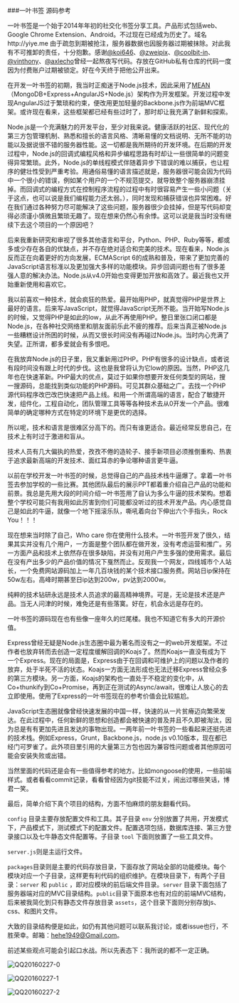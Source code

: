 ###一叶书签 源码参考

一叶书签是一个始于2014年年初的社交化书签分享工具。产品形式包括web、Google Chrome Extension、Android。不过现在已经成为历史了。域名http://yiye.me 由于疏忽到期被抢注，服务器数据也因服务器过期被抹除。对此我有不可推卸的责任，十分抱歉。感谢[@koi646](https://github.com/koi646)、[@zweipix](https://github.com/zweipix)、[@coolbit-in](https://github.com/coolbit-in)、[@vinthony](https://github.com/vinthony)、[@axlecho](https://github.com/axlecho)曾经一起熬夜写代码。存放在GitHub私有仓库的代码一度因为付费账户过期被锁定。好在今天终于把他公开出来。

在开发一叶书签的初期，我当时正痴迷于Node.js技术，因此采用了[MEAN](https://github.com/linnovate/mean)（MongoDB+Express+AngularJS+Node.js）架构作为开发框架。开发过程中发现AngularJS过于繁琐和约束，便改用更加轻量的Backbone.js作为前端MVC框架。或许现在看来，这些框架都已经有些过时了，那时却让我充满了新鲜和探索。

Node.js是一个充满魅力的开发平台，至少对我来说。健康活跃的社区、现代化的第三方包管理机制、熟悉和擅长的语言风格、清晰易懂的文档说明、无所不能的功能以及据说很不错的服务器性能。这一切都是我所期待的开发环境。在后期的开发过程中，Node.js的回调式编程风格和异步编程思路有时却让一些很简单的问题变得异常繁琐。此外，Node.js的单线程模式伴随着异步下错误的难以捕获，也让程序的健壮性受到严重考验。用通俗易懂的语言描述就是，服务器很可能会因为代码中一个很小的错误，例如某个用户的一个不规范提交，就导致整个服务器崩溃挂掉。而回调式的编程方式在控制程序流程的过程中有时很容易产生一些小问题（关于这点，也可以说是我们编程能力还太弱。），同时发现和捕获错误也异常困难。好在我们通过各种努力尽可能解决了这些问题，服务器很少会挂掉，但是写代码却变得必须谨小慎微且繁琐无趣了。现在想来仍然心有余悸。这可以说是我当时没有继续下去这个项目的一个原因吧？

后来我重新研究和审视了很多其他语言和平台，Python、PHP、Ruby等等，都或多或少存在各自的优缺点，并不存在绝对适合和完美的技术。现在看来，Node.js反而正在向着更好的方向发展，ECMAScript 6的成熟和普及，带来了更加完善的JavaScript语言标准以及更加强大多样的功能模块。异步回调问题也有了很多差强人意的解决办法。Node.js从v4.0开始也变得更加开放和高效了。最近我也又开始重新使用和喜欢它。

我以前喜欢一种技术，就会疯狂的热爱。最开始用PHP，就真觉得PHP是世界上最好的语言。后来写JavaScript，就觉得JavaScript无所不能。当开始写Node.js的时候，又觉得PHP是如此的low，从此不再使用PHP。整日里张口闭口都是Node.js，在各种社交网络里和朋友面前乐此不疲的推荐。后来当真正被Node.js一些糟糕设计所困的时候，从而又很长时间没有再碰过Node.js。当时内心充满了失望。正所谓，都多爱就会有多恨吧。

在我放弃Node.js的日子里，我又重新用过PHP。PHP有很多的设计缺点，或者说有段时间没有跟上时代的步伐。这也是我曾将认为它low的原因。当然，PHP这几年也在快速革新。PHP最大的优点，莫过于如果你想要开发任何类型的网站，搜一搜源码，总能找到类似功能的PHP源码。可见其群众基础之广。去找一个PHP源代码程序改巴改巴快速把产品上线。和用一个所谓高端的语言，配合了敏捷开发，组件化，工程自动化，团队管理工具等等各种技术去从0开发一个产品。很难简单的确定哪种方式在特定的环境下是更优的选择。

所以呢，技术和语言是很难区分高下的。而只有谁更适合。最近经常反思自己，在技术上有时过于激进和盲从。

技术人员有几大偏执的热爱，孜孜不倦的造轮子、接手新项目必须推倒重构、热衷于追求最新高端的开发技术、面红耳赤的争论哪种语言更牛逼。

以前在学校开发一叶书签的时候，总觉得自己的产品技术栈牛逼爆了。拿着一叶书签去参加学校的一些比赛。其他团队最后的展示PPT都着重介绍自己产品的功能和前景。我总是先用大段的时间介绍一叶书签用了自认为多么牛逼的技术架构。想着整个学校可能只有我用如此厉害到你们可能都没听过的技术开发产品。内心感觉自己是如此的牛逼，就像一个地下摇滚乐队，嘶吼着向台下伸出六个手指头，Rock You！！！

现在想来当时除了自己，Who care 你在使用什么技术。一叶书签开发了很久，结果其实并没有几个用户，一方面是整个团队都在做开发，没有考虑运营和推广。另一方面产品和技术上依然存在很多缺陷，并没有对用户产生多强的使用需求。最后在没有产出多少的产品价值的情况下戛然而止。反观我一个网友，四线城市个人站长，一个免费网站源码加上一年几百块钱的某个技术接口服务费。网站日ip保持在50w左右。高峰时期甚至日ip达到200w，pv达到2000w。

纯粹的技术钻研永远是技术人员追求的最高精神境界。可是，无论是技术还是产品。当无人问津的时候，难免还是有些落寞。好在，机会永远是存在的。

一叶书签的源码现在也有些像一座年久的烂尾楼。我也不知道它有多大的开源价值。

Express曾经无疑是Node.js生态圈中最为著名而没有之一的web开发框架。不过作者也放弃转而去创造一定程度缓解回调的Koajs了。然而Koajs一直没有成为下一个Express。现在的局面是，Express由于在回调和可维护上的问题以及作者的放弃，处于半死不活的状态。Koajs一方面无法形成也无法迁移Express曾经众多的第三方模块。另一方面，Koajs的架构也一直处于不稳定的变化中，从Co+thunkify到Co+Promise，再到正在测试的Async/await，很难让人放心的去立即使用。使用了Express的一叶书签现在的参考价值会比较尴尬。

JavaScript生态圈就像曾经快速发展的中国一样，快速的从一片贫瘠迈向繁荣发达。在此过程中，任何新鲜的思想和创造都会被快速的普及并且不久即被淘汰，因为总是有有更加先进且发达的事物出现。一两年前一叶书签的一些看起来还挺先进的技术栈。例如Express，Grunt，Backbone.js，node.js v0.10版本，现在都已经门可罗雀了。此外项目里引用的大量第三方包也因为兼容性问题或者其他原因可能会安装失败或出错。

当然里面的代码还是会有一些值得参考的地方。比如mongoose的使用，一些前端样式。或者看看commit记录，看看曾经因为git技能不过关，闹出过哪些笑话，博君一笑。

最后，简单介绍下真个项目的结构，方面不怕麻烦的朋友翻看代码。

`config` 目录主要存放配置文件和工具。其子目录 `env` 分别放置了共用，开发模式下，产品模式下，测试模式下的配置文件。配置选项包括，数据库连接、第三方登录接口以及七牛静态文件配置等。子目录 `tool` 下面则放置了一些工具文件。

`server.js`则是主运行文件。

`packages`目录则是主要的代码存放目录，下面存放了网站全部的功能模块。每个模块对应一个子目录，这样更有利代码的组织维护。在模块目录下，有两个子目录：`server` 和 `public` ，即对应模块的前后端文件目录。`server` 目录下面包括了服务器端对应的MVC目录结构。`public`目录下面原本也有对应的前端MVC结构，后来被我简化到只有静态文件存放目录 `assets`，这个目录下面则分别存放js、css、和图片文件。

大致的目录结构便是如此，如仍有其他问题可以联系我讨论，或者issue也行，不胜荣幸。邮箱：hehe1949@Gmail.com。

前述某些观点可能会引起口水战。所以先表态下：我所说的都不一定正确。

![QQ20160227-0](http://7xraih.com1.z0.glb.clouddn.com/2016-02-27-QQ20160227-0.png)

![QQ20160227-1](http://7xraih.com1.z0.glb.clouddn.com/2016-02-27-QQ20160227-1.png)

![QQ20160227-2](http://7xraih.com1.z0.glb.clouddn.com/2016-02-27-QQ20160227-2.png)







